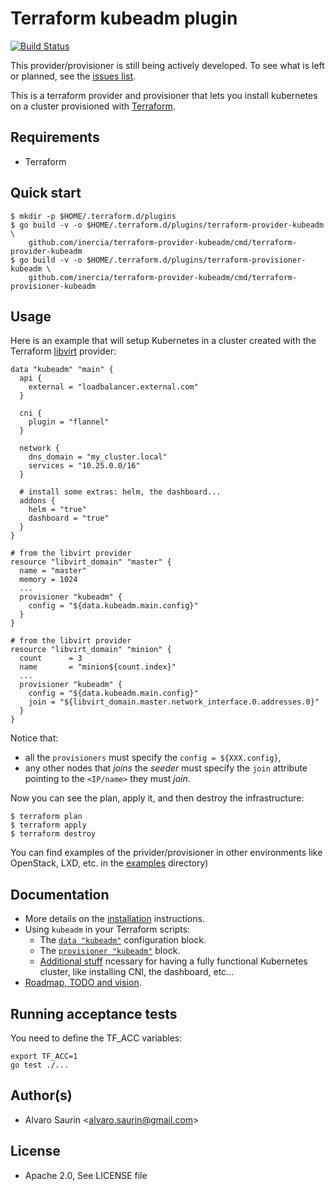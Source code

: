 # Terraform kubeadm plugin

[![Build Status](https://travis-ci.org/inercia/terraform-kubeadm.svg?branch=master)](https://travis-ci.org/inercia/terraform-provider-kubeadm)

This provider/provisioner is still being actively developed. To see what is left or planned,
see the [issues list](https://github.com/inercia/terraform-provider-kubeadm/issues).

This is a terraform provider and provisioner that lets you install
kubernetes on a cluster provisioned with [Terraform](https://terraform.io/).

## Requirements

* Terraform

## Quick start

```console
$ mkdir -p $HOME/.terraform.d/plugins
$ go build -v -o $HOME/.terraform.d/plugins/terraform-provider-kubeadm \
    github.com/inercia/terraform-provider-kubeadm/cmd/terraform-provider-kubeadm
$ go build -v -o $HOME/.terraform.d/plugins/terraform-provisioner-kubeadm \
    github.com/inercia/terraform-provider-kubeadm/cmd/terraform-provisioner-kubeadm
```

## Usage

Here is an example that will setup Kubernetes in a cluster
created with the Terraform [libvirt](github.com/dmacvicar/terraform-provider-libvirt/)
provider:

```hcl
data "kubeadm" "main" {
  api {
    external = "loadbalancer.external.com"
  }
  
  cni {
    plugin = "flannel"
  }
  
  network {
    dns_domain = "my_cluster.local"  
    services = "10.25.0.0/16"
  }
  
  # install some extras: helm, the dashboard...
  addons {
    helm = "true"
    dashboard = "true"
  }
}

# from the libvirt provider
resource "libvirt_domain" "master" {
  name = "master"
  memory = 1024
  ...
  provisioner "kubeadm" {
    config = "${data.kubeadm.main.config}"
  }
}

# from the libvirt provider
resource "libvirt_domain" "minion" {
  count      = 3
  name       = "minion${count.index}"
  ...
  provisioner "kubeadm" {
    config = "${data.kubeadm.main.config}"
    join = "${libvirt_domain.master.network_interface.0.addresses.0}"
  }
}
```

Notice that:

* all the `provisioners` must specify the `config = ${XXX.config}`,
* any other nodes that _joins_ the _seeder_ must specify the
`join` attribute pointing to the `<IP/name>` they must _join_.

Now you can see the plan, apply it, and then destroy the
infrastructure:

```console
$ terraform plan
$ terraform apply
$ terraform destroy
```

You can find examples of the privider/provisioner in other environments like OpenStack, LXD, etc. in the [examples](docs/examples) directory)

## Documentation

* More details on the [installation](../../wiki/Installation) 
instructions.
* Using `kubeadm` in your Terraform scripts:
  * The [`data "kubeadm"`](../../wiki/Data_kubeadm) configuration
  block.
  * The [`provisioner "kubeadm"`](../../wiki/Provisioner_kubeadm)
  block.
  * [Additional stuff](../../wiki/Additional_tasks) ncessary for 
  having a fully functional Kubernetes cluster, like installing
  CNI, the dashboard, etc...
* [Roadmap, TODO and vision](../../wiki/Roadmap).

## Running acceptance tests

You need to define the TF_ACC variables:

```console
export TF_ACC=1
go test ./...
```

## Author(s)

* Alvaro Saurin \<alvaro.saurin@gmail.com\>

## License

* Apache 2.0, See LICENSE file
